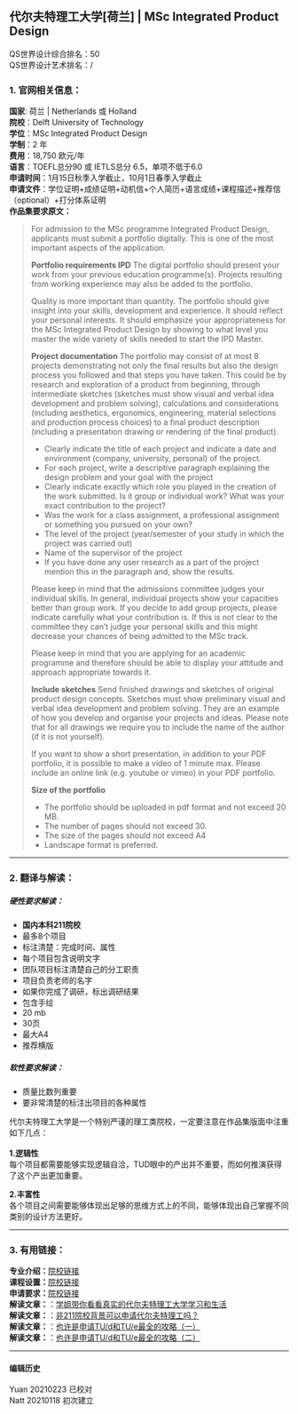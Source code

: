 ## 代尔夫特理工大学[荷兰] | MSc Integrated Product Design

QS世界设计综合排名：50  
QS世界设计艺术排名：/



### 1. 官网相关信息：

**国家**: 荷兰 | Netherlands 或 Holland  
**院校**：Delft University of Technology  
**学位**：MSc Integrated Product Design  
**学制**：2 年  
**费用**：18,750 欧元/年  
**语言**：TOEFL总分90 或 IETLS总分 6.5，单项不低于6.0  
**申请时间**：1月15日秋季入学截止，10月1日春季入学截止  
**申请文件**：学位证明+成绩证明+动机信+个人简历+语言成绩+课程描述+推荐信（optional）+打分体系证明  
**作品集要求原文：**   

>For admission to the MSc programme Integrated Product Design, applicants must submit a portfolio digitally. This is one of the most important aspects of the application.
>
>**Portfolio requirements IPD**
>The digital portfolio should present your work from your previous education programme(s). Projects resulting from working experience may also be added to the portfolio.
>
>Quality is more important than quantity. The portfolio should give insight into your skills, development and experience. It should reflect your personal interests. It should emphasize your appropriateness for the MSc Integrated Product Design by showing to what level you master the wide variety of skills needed to start the IPD Master.
>
>**Project documentation**
>The portfolio may consist of at most 8 projects demonstrating not only the final results but also the design process you followed and that steps you have taken. This could be by research and exploration of a product from beginning, through intermediate sketches (sketches must show visual and verbal idea development and problem solving), calculations and considerations (including aesthetics, ergonomics, engineering, material selections and production process choices) to a final product description (including a presentation drawing or rendering of the final product).
>
>- Clearly indicate the title of each project and indicate a date and environment (company, university, personal) of the project.
>- For each project, write a descriptive paragraph explaining the design problem and your goal with the project
>- Clearly indicate exactly which role you played in the creation of the work submitted. Is it group or individual work? What was your exact contribution to the project?
>- Was the work for a class assignment, a professional assignment or something you pursued on your own?
>- The level of the project (year/semester of your study in which the project was carried out)
>- Name of the supervisor of the project
>- If you have done any user research as a part of the project mention this in the paragraph and, show the results.
>
>Please keep in mind that the admissions committee judges your individual skills. In general, individual projects show your capacities better than group work. If you decide to add group projects, please indicate carefully what your contribution is. If this is not clear to the committee they can’t judge your personal skills and this might decrease your chances of being admitted to the MSc track.
>
>Please keep in mind that you are applying for an academic programme and therefore should be able to display your attitude and approach appropriate towards it.  
>
>**Include sketches**
>Send finished drawings and sketches of original product design concepts. Sketches must show preliminary visual and verbal idea development and problem solving. They are an example of how you develop and organise your projects and ideas. Please note that for all drawings we require you to include the name of the author (if it is not yourself).
>
>If you want to show a short presentation, in addition to your PDF portfolio, it is possible to make a video of 1 minute max. Please include an online link (e.g. youtube or vimeo) in your PDF portfolio.
>
>**Size of the portfolio**
>- The portfolio should be uploaded in pdf format and not exceed 20 MB.
>- The number of pages should not exceed 30.
>- The size of the pages should not exceed A4
>- Landscape format is preferred.


---


### 2. 翻译与解读：

##### 硬性要求解读：
- **国内本科211院校**
- 最多8个项目
- 标注清楚：完成时间、属性  
- 每个项目包含说明文字  
- 团队项目标注清楚自己的分工职责  
- 项目负责老师的名字  
- 如果你完成了调研，标出调研结果
- 包含手绘  
- 20 mb
- 30页
- 最大A4  
- 推荐横版


##### 软性要求解读：
- 质量比数列重要  
- 要非常清楚的标注出项目的各种属性  

代尔夫特理工大学是一个特别严谨的理工类院校，一定要注意在作品集版面中注重如下几点：  
</BR>
**1.逻辑性**  
每个项目都需要能够实现逻辑自洽，TUD眼中的产出并不重要，而如何推演获得了这个产出更加重要。

**2.丰富性**  
各个项目之间需要能够体现出足够的思维方式上的不同，能够体现出自己掌握不同类别的设计方法更好。



---


### 3. 有用链接：

**专业介绍：**[院校链接](https://www.tudelft.nl/en/education/programmes/masters/integrated-product-design/msc-integrated-product-design)  
**课程设置：**[院校链接](https://www.tudelft.nl/en/education/programmes/masters/integrated-product-design/msc-integrated-product-design/programme/)  
**申请要求：**[院校链接](https://www.tudelft.nl/en/education/programmes/masters/integrated-product-design/msc-integrated-product-design/admission-and-application/)  
**解读文章：**：[学姐带你看看真实的代尔夫特理工大学学习和生活](http://www.makebi.net/35967.html)  
**解读文章：**：[非211院校背景可以申请代尔夫特理工吗？](http://www.makebi.net/34115.html)  
**解读文章：**：[也许是申请TU/d和TU/e最全的攻略（一）](http://www.makebi.net/21378.html)  
**解读文章：**：[也许是申请TU/d和TU/e最全的攻略（二）](http://www.makebi.net/21410.html)  


---


#### 编辑历史
Yuan 20210223 已校对  
Natt 20210118 初次建立  
